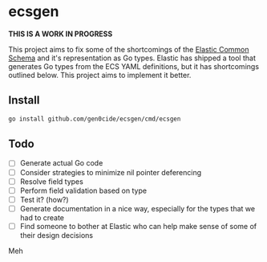 # ecsgen

**THIS IS A WORK IN PROGRESS**

This project aims to fix some of the shortcomings of the [Elastic Common Schema](https://github.com/elastic/ecs) and it's representation as Go types. Elastic has shipped a tool that generates Go types from the ECS YAML definitions, but it has shortcomings outlined below. This project aims to implement it better.

## Install

```sh
go install github.com/gen0cide/ecsgen/cmd/ecsgen
```

## Todo

- [ ] Generate actual Go code
- [ ] Consider strategies to minimize nil pointer deferencing
- [ ] Resolve field types
- [ ] Perform field validation based on type
- [ ] Test it? (how?)
- [ ] Generate documentation in a nice way, especially for the types that we had to create
- [ ] Find someone to bother at Elastic who can help make sense of some of their design decisions

Meh
